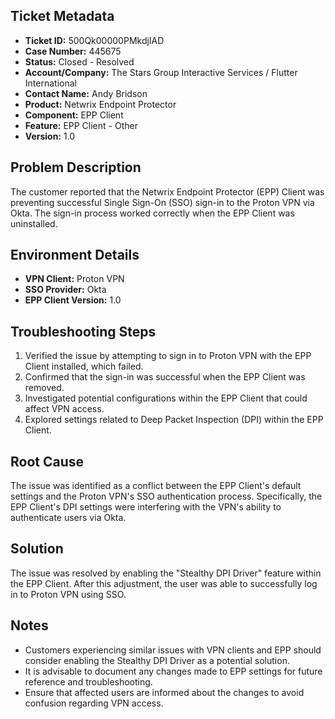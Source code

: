## Ticket Metadata
- **Ticket ID:** 500Qk00000PMkdjIAD
- **Case Number:** 445675
- **Status:** Closed - Resolved
- **Account/Company:** The Stars Group Interactive Services / Flutter International
- **Contact Name:** Andy Bridson
- **Product:** Netwrix Endpoint Protector
- **Component:** EPP Client
- **Feature:** EPP Client - Other
- **Version:** 1.0

## Problem Description
The customer reported that the Netwrix Endpoint Protector (EPP) Client was preventing successful Single Sign-On (SSO) sign-in to the Proton VPN via Okta. The sign-in process worked correctly when the EPP Client was uninstalled.

## Environment Details
- **VPN Client:** Proton VPN
- **SSO Provider:** Okta
- **EPP Client Version:** 1.0

## Troubleshooting Steps
1. Verified the issue by attempting to sign in to Proton VPN with the EPP Client installed, which failed.
2. Confirmed that the sign-in was successful when the EPP Client was removed.
3. Investigated potential configurations within the EPP Client that could affect VPN access.
4. Explored settings related to Deep Packet Inspection (DPI) within the EPP Client.

## Root Cause
The issue was identified as a conflict between the EPP Client's default settings and the Proton VPN's SSO authentication process. Specifically, the EPP Client's DPI settings were interfering with the VPN's ability to authenticate users via Okta.

## Solution
The issue was resolved by enabling the "Stealthy DPI Driver" feature within the EPP Client. After this adjustment, the user was able to successfully log in to Proton VPN using SSO.

## Notes
- Customers experiencing similar issues with VPN clients and EPP should consider enabling the Stealthy DPI Driver as a potential solution.
- It is advisable to document any changes made to EPP settings for future reference and troubleshooting.
- Ensure that affected users are informed about the changes to avoid confusion regarding VPN access.